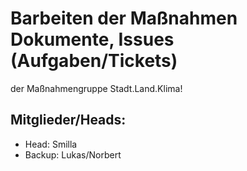 # Barbeiten der Maßnahmen Dokumente, Issues (Aufgaben/Tickets)
der Maßnahmengruppe Stadt.Land.Klima!

## Mitglieder/Heads: 
  * Head: Smilla
  * Backup: Lukas/Norbert
    

